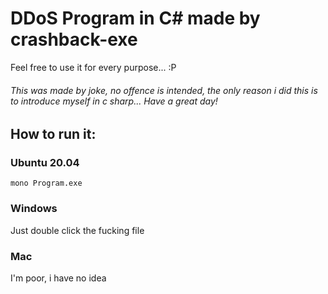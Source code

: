 # DDoS Program in C# made by crashback-exe

Feel free to use it for every purpose... :P

###### This was made by joke, no offence is intended, the only reason i did this is to introduce myself in c sharp... Have a great day! 

## How to run it:
### Ubuntu 20.04

`mono Program.exe`

### Windows

 Just double click the fucking file
 
 ### Mac
 
 I'm poor, i have no idea
